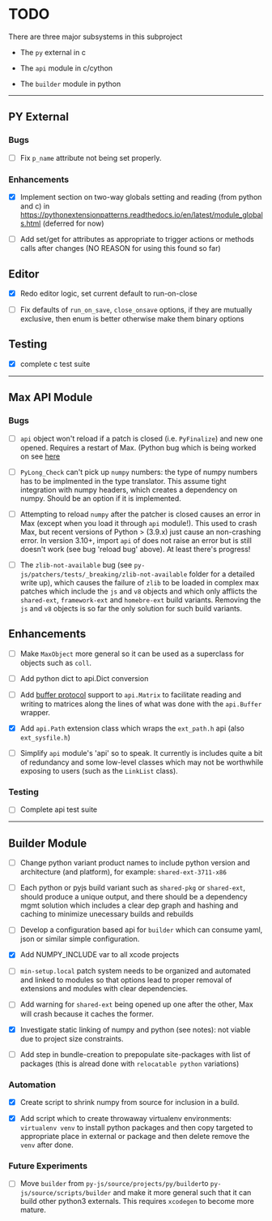 # TODO

There are three major subsystems in this subproject

- The `py` external in c

- The `api` module in c/cython

- The `builder` module in python

-------------------------------------------------------------------------------

## PY External

### Bugs

- [ ] Fix `p_name` attribute not being set properly.

### Enhancements

- [x] Implement section on two-way globals setting and reading (from python and c) in <https://pythonextensionpatterns.readthedocs.io/en/latest/module_globals.html> (deferred for now)

- [ ] Add set/get for attributes as appropriate to trigger actions or methods calls
      after changes (NO REASON for using this found so far)

## Editor

- [x] Redo editor logic, set current default to run-on-close

- [ ] Fix defaults of `run_on_save`, `close_onsave` options, if they are mutually exclusive, then enum is better otherwise make them binary options

## Testing

- [x] complete c test suite

-------------------------------------------------------------------------------

## Max API Module

### Bugs

- [ ] `api` object won't reload if a patch is closed (i.e. `PyFinalize`) and new one opened. Requires a restart of Max. (Python bug which is being worked on see [here](https://discuss.python.org/t/safely-using-the-c-api-when-python-might-shut-down)

- [ ] `PyLong_Check` can't pick up `numpy` numbers: the type of numpy numbers has to be implmented in the type translator. This assume tight integration with numpy headers, which creates a dependency on numpy. Should be an option if it is implemented.

- [ ] Attempting to reload `numpy` after the patcher is closed causes an error in Max (except when you load it through `api` module!). This used to crash Max, but recent versions of Python > (3.9.x) just cause an non-crashing error. In version 3.10+,  import `api` of does not raise an error but is still doesn't work (see bug 'reload bug' above). At least there's progress!

- [ ] The `zlib-not-available` bug (see `py-js/patchers/tests/_breaking/zlib-not-available` folder for a detailed write up), which causes the failure of `zlib` to be loaded in complex max patches which include the `js` and `v8` objects and which only afflicts the `shared-ext`, `framework-ext` and `homebre-ext` build variants. Removing the `js` and `v8` objects is so far the only solution for such build variants.

## Enhancements

- [ ] Make `MaxObject` more general so it can be used as a superclass for objects such as `coll`.

- [ ] Add python dict to api.Dict conversion

- [ ] Add [buffer protocol](https://cython.readthedocs.io/en/latest/src/userguide/buffer.html) support to `api.Matrix` to facilitate reading and writing to matrices along the lines of what was done with the `api.Buffer` wrapper.

- [x] Add `api.Path` extension class which wraps the `ext_path.h` api (also `ext_sysfile.h`)

- [ ] Simplify `api` module's 'api' so to speak. It currently is includes quite a bit of redundancy and some low-level classes which may not be worthwhile exposing to users (such as the `LinkList` class).


### Testing

- [ ] Complete api test suite

-------------------------------------------------------------------------------

## Builder Module

- [ ] Change python variant product names to include python version and architecture (and platform), for example: `shared-ext-3711-x86`

- [ ] Each python or pyjs build variant such as `shared-pkg` or `shared-ext`, should produce a unique output, and there should be a dependency mgmt solution which includes a clear dep graph and hashing and caching to minimize unecessary builds and rebuilds

- [ ] Develop a configuration based api for `builder` which can consume yaml, json or similar simple configuration.

- [x] Add NUMPY_INCLUDE var to all xcode projects

- [ ] `min-setup.local` patch system needs to be organized and automated and linked to modules so that options lead to proper removal of extensions and modules with clear dependencies.

- [ ] Add warning for `shared-ext` being opened up one after the other, Max will crash because it caches the former.

- [x] Investigate static linking of numpy and python (see notes): not viable due to project size constraints.

- [ ] Add step in bundle-creation to prepopulate site-packages with list of packages (this is alread done with `relocatable python` variations)

### Automation

- [x] Create script to shrink numpy from source for inclusion in a build.

- [x] Add script which to create throwaway virtualenv environments: `virtualenv venv` to install python packages and then copy targeted to appropriate place in external or package and then delete remove the `venv` after done.

### Future Experiments

- [ ] Move `builder` from `py-js/source/projects/py/builder`to `py-js/source/scripts/builder` and make it more general such that it can build other python3 externals. This requires `xcodegen` to become more mature.
